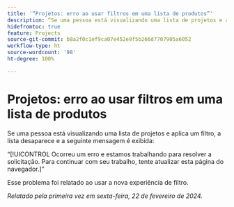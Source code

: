 ```yaml
---
title: '“Projetos: erro ao usar filtros em uma lista de produtos”'
description: “Se uma pessoa está visualizando uma lista de projetos e aplica um filtro, a lista desaparece e uma mensagem de erro é exibida.”
hidefromtoc: true
feature: Projects
source-git-commit: b8a2f0c1ef9ca07e452e9f5b266d7707905a6052
workflow-type: ht
source-wordcount: '98'
ht-degree: 100%

---
```



# Projetos: erro ao usar filtros em uma lista de produtos

Se uma pessoa está visualizando uma lista de projetos e aplica um filtro, a lista desaparece e a seguinte mensagem é exibida:

“[!UICONTROL Ocorreu um erro e estamos trabalhando para resolver a solicitação. Para continuar com seu trabalho, tente atualizar esta página do navegador.]”

Esse problema foi relatado ao usar a nova experiência de filtro.

_Relatado pela primeira vez em sexta-feira, 22 de fevereiro de 2024._

